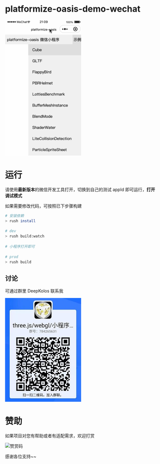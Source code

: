 # platformize-oasis-demo-wechat

<div>
  <img src="./demo.gif" width="250" alt="" style="display:inline-block;"/>
</div>

# 运行

请使用**最新版本**的微信开发工具打开，切换到自己的测试 appId 即可运行，**打开调试模式**

如果需要修改代码，可按照已下步骤构建

```sh
# 安装依赖
> rush install

# dev
> rush build:watch

# 小程序打开即可

# prod
> rush build
```

## 讨论

可通过群里 DeepKolos 联系我

<img width="250" src="../../docs/qq-group.jpg" />

# 赞助

如果项目对您有帮助或者有适配需求，欢迎打赏

<img src="https://upload-images.jianshu.io/upload_images/252050-d3d6bfdb1bb06ddd.png?imageMogr2/auto-orient/strip%7CimageView2/2/w/1240" alt="赞赏码" width="300">

感谢各位支持~~

